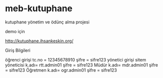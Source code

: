 # meb-kutuphane
kutuphane yönetim ve ödünç alma projesi

demo için

http://kutuphane.ihsankeskin.org/

Giriş Bilgileri

öğrenci girişi
tc.no = 12345678910 şifre = sifre123
yönetici girişi
sitem yöneticisi k.adı= rtt.admin01 şifre = sifre123
Müdür k.adı= mdr.admin01 şifre = sifre123
Öğretmen k.adı= ogr.admin01 şifre = sifre123
